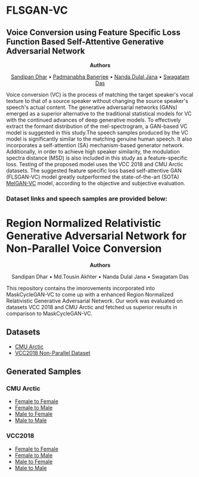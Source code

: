 # FLSGAN-VC
## Voice Conversion using Feature Specific Loss Function Based Self-Attentive Generative Adversarial Network

<p align="center">
    <strong>Authors</strong>
  <p align="center">
     <a href="https://www.linkedin.com/in/sandi94/" >Sandipan Dhar</a> • <a href="https://www.linkedin.com/in/padmanabha-banerjee-b16800171/">Padmanabha Banerjee</a> • <a href="https://scholar.google.com/citations?user=69EVBBsAAAAJ&hl=en&oi=ao">Nanda Dulal Jana</a> • <a href="https://scholar.google.com/citations?user=L8XYpAwAAAAJ&hl=en&oi=ao">Swagatam Das</a>
    
  </p>
</p>

Voice conversion (VC) is the process of matching the target speaker's vocal texture to that of a source speaker without changing the source speaker's speech's actual content. The generative adversarial networks (GANs) emerged as a superior alternative to the traditional statistical models for VC with the continued advances of deep generative models.  To effectively extract the formant distribution of the mel-spectrogram, a GAN-based VC model is suggested in this study.The speech samples produced by the VC model is significantly similar to the matching genuine human speech. It also incorporates a self-attention (SA) mechanism-based generator network. Additionally, in order to achieve high speaker similarity, the modulation spectra distance (MSD) is also included in this study as a feature-specific loss. Testing of the proposed model uses the VCC 2018 and CMU Arctic datasets. The suggested feature specific loss based self-attentive GAN (FLSGAN-VC) model greatly outperformed the state-of-the-art (SOTA) <a href="https://arxiv.org/abs/1910.03713">MelGAN-VC</a> model, according to the objective and subjective evaluation.

### Dataset links and speech samples are provided below:

# Region Normalized Relativistic Generative Adversarial Network for Non-Parallel Voice Conversion

<p align="center">
    <strong>Authors</strong>
  <p align="center">
     <a>Sandipan Dhar</a> • <a>Md.Tousin Akhter</a> • <a>Nanda Dulal Jana</a> • <a>Swagatam Das</a>
    
  </p>
</p>

This repository contains the imorovements incorporated into MaskCycleGAN-VC to come up with a enhanced Region Normalized Relativistic Generative Adversarial Network. Our work was evaluated on datasets VCC 2018 and CMU Arctic and fetched us superior results in comparison to MaskCycleGAN-VC.



## Datasets

* <a href="https://drive.google.com/drive/folders/1c3Zfmd1oqJtqZ-zMq1PQg_vl9el0CX3B?usp=sharing"> CMU Arctic </a>
* <a href="https://drive.google.com/drive/folders/1c3Zfmd1oqJtqZ-zMq1PQg_vl9el0CX3B?usp=sharing"> VCC2018 Non-Parallel Dataset </a>

## Generated Samples

### CMU Arctic
* <a href="https://drive.google.com/drive/folders/1Xdw2mdlt24JlBw_rzkQzkNd3eCnhH3-x?usp=sharing"> Female to Female </a>
* <a href="https://drive.google.com/drive/folders/1l1GCDw-FeG2mRzau1YMP2-DV_TewvT07?usp=sharing"> Female to Male </a>
* <a href="https://drive.google.com/drive/folders/1C_0OyNO38UjAkkShUWfPpJ8uYjD7Vcix?usp=sharing"> Male to Female </a>
* <a href="https://drive.google.com/drive/folders/186cQlhP6KVU9q_SlFaVOQs2Jht-vyb6h?usp=sharing"> Male to Male </a>

### VCC2018
* <a href="https://drive.google.com/drive/folders/1wpVLpLpYTULakPapYeEKKML-eXGzE4z9?usp=sharing"> Female to Female </a>
* <a href="https://drive.google.com/drive/folders/1XrX8M2plV48sZXf9pHfhzfnBx_KmbPOK?usp=sharing"> Female to Male </a>
* <a href="https://drive.google.com/drive/folders/1MwMPXWiIKIl8L_JTqmc3q0O8avgIaONy?usp=sharing"> Male to Female </a>
* <a href="https://drive.google.com/drive/folders/16UoKK2kqA09_ViVysz3vaEHVWlNmF1AT?usp=sharing"> Male to Male </a>
